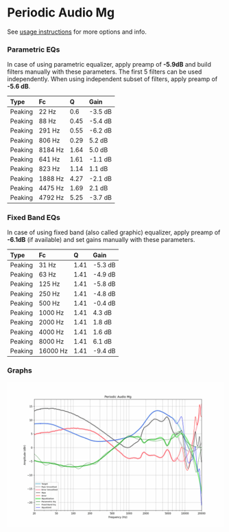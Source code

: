 # Periodic Audio Mg
See [usage instructions](https://github.com/jaakkopasanen/AutoEq#usage) for more options and info.

### Parametric EQs
In case of using parametric equalizer, apply preamp of **-5.9dB** and build filters manually
with these parameters. The first 5 filters can be used independently.
When using independent subset of filters, apply preamp of **-5.6 dB**.

| Type    | Fc      |    Q | Gain    |
|:--------|:--------|:-----|:--------|
| Peaking | 22 Hz   | 0.6  | -3.5 dB |
| Peaking | 88 Hz   | 0.45 | -5.4 dB |
| Peaking | 291 Hz  | 0.55 | -6.2 dB |
| Peaking | 806 Hz  | 0.29 | 5.2 dB  |
| Peaking | 8184 Hz | 1.64 | 5.0 dB  |
| Peaking | 641 Hz  | 1.61 | -1.1 dB |
| Peaking | 823 Hz  | 1.14 | 1.1 dB  |
| Peaking | 1888 Hz | 4.27 | -2.1 dB |
| Peaking | 4475 Hz | 1.69 | 2.1 dB  |
| Peaking | 4792 Hz | 5.25 | -3.7 dB |

### Fixed Band EQs
In case of using fixed band (also called graphic) equalizer, apply preamp of **-6.1dB**
(if available) and set gains manually with these parameters.

| Type    | Fc       |    Q | Gain    |
|:--------|:---------|:-----|:--------|
| Peaking | 31 Hz    | 1.41 | -5.3 dB |
| Peaking | 63 Hz    | 1.41 | -4.9 dB |
| Peaking | 125 Hz   | 1.41 | -5.8 dB |
| Peaking | 250 Hz   | 1.41 | -4.8 dB |
| Peaking | 500 Hz   | 1.41 | -0.4 dB |
| Peaking | 1000 Hz  | 1.41 | 4.3 dB  |
| Peaking | 2000 Hz  | 1.41 | 1.8 dB  |
| Peaking | 4000 Hz  | 1.41 | 1.6 dB  |
| Peaking | 8000 Hz  | 1.41 | 6.1 dB  |
| Peaking | 16000 Hz | 1.41 | -9.4 dB |

### Graphs
![](./Periodic%20Audio%20Mg.png)